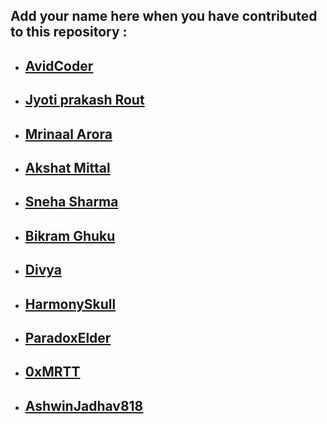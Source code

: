 ## Add your name here when you have contributed to this repository :

- ## [AvidCoder](https://github.com/AvidCoder101/)
- ## [Jyoti prakash Rout](https://github.com/Jyoti-prakash-rout)
- ## [Mrinaal Arora](https://github.com/aroramrinaal)
- ## [Akshat Mittal](https://github.com/akshatmittal61)
- ## [Sneha Sharma](https://github.com/snehasharma1111)
- ## [Bikram Ghuku](https://github.com/Bikram-ghuku)
- ## [Divya](https://github.com/d-coder111)
- ## [HarmonySkull](https://github.com/HarmonySkull)
- ## [ParadoxElder](https://github.com/ParadoxElder)
- ## [0xMRTT](https://github.com/0xMRTT/)
- ## [AshwinJadhav818](https://github.com/AshwinJadhav818)
